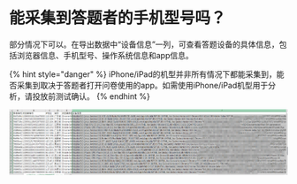 # 能采集到答题者的手机型号吗？

部分情况下可以。在导出数据中“设备信息”一列，可查看答题设备的具体信息，包括浏览器信息、手机型号、操作系统信息和app信息。

{% hint style="danger" %}
iPhone/iPad的机型并非所有情况下都能采集到，能否采集到取决于答题者打开问卷使用的app。如需使用iPhone/iPad机型用于分析，请投放前测试确认。
{% endhint %}

![设备信息](<../../.gitbook/assets/image (159).png>)
